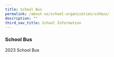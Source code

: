 ```yaml
---
title: School Bus
permalink: /about-us/school-organization/schbus/
description: ""
third_nav_title: School Information
---
```

### **School Bus**

2023 School Bus 
<!--
#### **School Bus Advertisement**

To apply, please refer to the Service Requirements and Application Procdeure below:

#### Service Requirements

1.  Call for Proposal
2.  Agreement for Appointment of School Bus Operator

#### Application Procedure

1.  Complete the Call for Proposal - Annex A
2.  Submit the completed Call for Proposal - Annex A by closing date, DD MM YYYY, via [**email**](mailto:changkat_ps@moe.edu.sg) or to the [School General Office](https://www.changkatpri.moe.edu.sg/contact-us/)

*   Address: 11 Simei Street 3, Singapore,529896
*   Tel: 67830923
*   Email Address: [changkat\_ps@moe.edu.sg](mailto:changkat_ps@moe.edu.sg)
*   Contact Person: Mr Jasri Bin Bahari

**How to get there?**

*   Bus Service: 5, 9, 20, 38
*   Nearest MRT Station: EW3 Simei MRT Station

-->